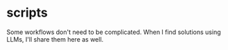 # scripts
Some workflows don't need to be complicated. When I find solutions using LLMs, I'll share them here as well.
